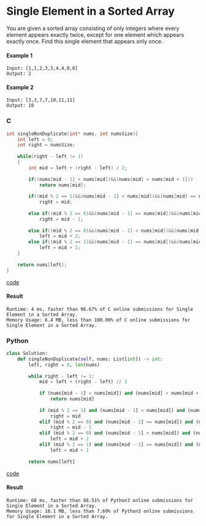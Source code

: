 # Single Element in a Sorted Array
You are given a sorted array consisting of only integers where every element appears exactly twice, except for one element which appears exactly once. Find this single element that appears only once.

#### Example 1
```
Input: [1,1,2,3,3,4,4,8,8]
Output: 2
```

#### Example 2
```
Input: [3,3,7,7,10,11,11]
Output: 10
```

### C
```C
int singleNonDuplicate(int* nums, int numsSize){
    int left = 0;
    int right = numsSize;
    
    while(right - left != 1)
    {
        int mid = left + (right - left) / 2;
        
        if((nums[mid - 1] < nums[mid])&&(nums[mid] < nums[mid + 1]))
            return nums[mid];
        
        if((mid % 2 == 1)&&(nums[mid - 1] < nums[mid])&&(nums[mid] == nums[mid + 1]))
            right = mid;
        
        else if((mid % 2 == 0)&&(nums[mid - 1] == nums[mid])&&(nums[mid] < nums[mid + 1]))
            right = mid - 1;
        
        else if((mid % 2 == 0)&&(nums[mid - 1] < nums[mid])&&(nums[mid] == nums[mid + 1]))
            left = mid + 2;
        else if((mid % 2 == 1)&&(nums[mid - 1] == nums[mid])&&(nums[mid] < nums[mid + 1]))
            left = mid + 1;
    }
    
    return nums[left];
}
```
[code](C/single-element-in-a-sorted-array.c)

#### Result
```
Runtime: 4 ms, faster than 96.67% of C online submissions for Single Element in a Sorted Array.
Memory Usage: 6.4 MB, less than 100.00% of C online submissions for Single Element in a Sorted Array.
```

### Python
```python
class Solution:
    def singleNonDuplicate(self, nums: List[int]) -> int:
        left, right = 0, len(nums)
        
        while right - left != 1:
            mid = left + (right - left) // 2
            
            if (nums[mid - 1] < nums[mid]) and (nums[mid] < nums[mid + 1]):
                return nums[mid]
            
            if (mid % 2 == 1) and (nums[mid - 1] < nums[mid]) and (nums[mid] == nums[mid + 1]):
                right = mid
            elif (mid % 2 == 0) and (nums[mid - 1] == nums[mid]) and (nums[mid] < nums[mid + 1]):
                right = mid - 1
            elif (mid % 2 == 0) and (nums[mid - 1] < nums[mid]) and (nums[mid] == nums[mid + 1]):
                left = mid + 2
            elif (mid % 2 == 1) and (nums[mid - 1] == nums[mid]) and (nums[mid] < nums[mid + 1]):
                left = mid + 1
    
        return nums[left]
```
[code](Python/single-element-in-a-sorted-array.py)

#### Result
```
Runtime: 68 ms, faster than 88.51% of Python3 online submissions for Single Element in a Sorted Array.
Memory Usage: 16.1 MB, less than 7.69% of Python3 online submissions for Single Element in a Sorted Array.
```
